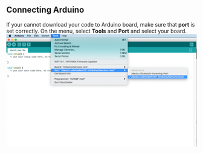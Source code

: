 ## Connecting Arduino
If your cannot download your code to Arduino board, make sure that **port** is set correctly.
On the menu, select **Tools** and **Port** and select your board.
![port setting](port.png)
